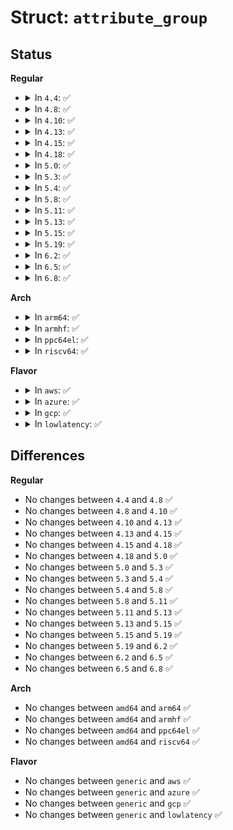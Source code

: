 # Struct: <code>attribute_group</code>

## Status
<b>Regular</b>
<ul>
<li>
<details>
<summary>In <code>4.4</code>: ✅</summary>

```c
struct attribute_group {
    const char *name;
    umode_t (*is_visible)(struct kobject *, struct attribute *, int);
    umode_t (*is_bin_visible)(struct kobject *, struct bin_attribute *, int);
    struct attribute **attrs;
    struct bin_attribute **bin_attrs;
};
```
</details>
</li>
<li>
<details>
<summary>In <code>4.8</code>: ✅</summary>

```c
struct attribute_group {
    const char *name;
    umode_t (*is_visible)(struct kobject *, struct attribute *, int);
    umode_t (*is_bin_visible)(struct kobject *, struct bin_attribute *, int);
    struct attribute **attrs;
    struct bin_attribute **bin_attrs;
};
```
</details>
</li>
<li>
<details>
<summary>In <code>4.10</code>: ✅</summary>

```c
struct attribute_group {
    const char *name;
    umode_t (*is_visible)(struct kobject *, struct attribute *, int);
    umode_t (*is_bin_visible)(struct kobject *, struct bin_attribute *, int);
    struct attribute **attrs;
    struct bin_attribute **bin_attrs;
};
```
</details>
</li>
<li>
<details>
<summary>In <code>4.13</code>: ✅</summary>

```c
struct attribute_group {
    const char *name;
    umode_t (*is_visible)(struct kobject *, struct attribute *, int);
    umode_t (*is_bin_visible)(struct kobject *, struct bin_attribute *, int);
    struct attribute **attrs;
    struct bin_attribute **bin_attrs;
};
```
</details>
</li>
<li>
<details>
<summary>In <code>4.15</code>: ✅</summary>

```c
struct attribute_group {
    const char *name;
    umode_t (*is_visible)(struct kobject *, struct attribute *, int);
    umode_t (*is_bin_visible)(struct kobject *, struct bin_attribute *, int);
    struct attribute **attrs;
    struct bin_attribute **bin_attrs;
};
```
</details>
</li>
<li>
<details>
<summary>In <code>4.18</code>: ✅</summary>

```c
struct attribute_group {
    const char *name;
    umode_t (*is_visible)(struct kobject *, struct attribute *, int);
    umode_t (*is_bin_visible)(struct kobject *, struct bin_attribute *, int);
    struct attribute **attrs;
    struct bin_attribute **bin_attrs;
};
```
</details>
</li>
<li>
<details>
<summary>In <code>5.0</code>: ✅</summary>

```c
struct attribute_group {
    const char *name;
    umode_t (*is_visible)(struct kobject *, struct attribute *, int);
    umode_t (*is_bin_visible)(struct kobject *, struct bin_attribute *, int);
    struct attribute **attrs;
    struct bin_attribute **bin_attrs;
};
```
</details>
</li>
<li>
<details>
<summary>In <code>5.3</code>: ✅</summary>

```c
struct attribute_group {
    const char *name;
    umode_t (*is_visible)(struct kobject *, struct attribute *, int);
    umode_t (*is_bin_visible)(struct kobject *, struct bin_attribute *, int);
    struct attribute **attrs;
    struct bin_attribute **bin_attrs;
};
```
</details>
</li>
<li>
<details>
<summary>In <code>5.4</code>: ✅</summary>

```c
struct attribute_group {
    const char *name;
    umode_t (*is_visible)(struct kobject *, struct attribute *, int);
    umode_t (*is_bin_visible)(struct kobject *, struct bin_attribute *, int);
    struct attribute **attrs;
    struct bin_attribute **bin_attrs;
};
```
</details>
</li>
<li>
<details>
<summary>In <code>5.8</code>: ✅</summary>

```c
struct attribute_group {
    const char *name;
    umode_t (*is_visible)(struct kobject *, struct attribute *, int);
    umode_t (*is_bin_visible)(struct kobject *, struct bin_attribute *, int);
    struct attribute **attrs;
    struct bin_attribute **bin_attrs;
};
```
</details>
</li>
<li>
<details>
<summary>In <code>5.11</code>: ✅</summary>

```c
struct attribute_group {
    const char *name;
    umode_t (*is_visible)(struct kobject *, struct attribute *, int);
    umode_t (*is_bin_visible)(struct kobject *, struct bin_attribute *, int);
    struct attribute **attrs;
    struct bin_attribute **bin_attrs;
};
```
</details>
</li>
<li>
<details>
<summary>In <code>5.13</code>: ✅</summary>

```c
struct attribute_group {
    const char *name;
    umode_t (*is_visible)(struct kobject *, struct attribute *, int);
    umode_t (*is_bin_visible)(struct kobject *, struct bin_attribute *, int);
    struct attribute **attrs;
    struct bin_attribute **bin_attrs;
};
```
</details>
</li>
<li>
<details>
<summary>In <code>5.15</code>: ✅</summary>

```c
struct attribute_group {
    const char *name;
    umode_t (*is_visible)(struct kobject *, struct attribute *, int);
    umode_t (*is_bin_visible)(struct kobject *, struct bin_attribute *, int);
    struct attribute **attrs;
    struct bin_attribute **bin_attrs;
};
```
</details>
</li>
<li>
<details>
<summary>In <code>5.19</code>: ✅</summary>

```c
struct attribute_group {
    const char *name;
    umode_t (*is_visible)(struct kobject *, struct attribute *, int);
    umode_t (*is_bin_visible)(struct kobject *, struct bin_attribute *, int);
    struct attribute **attrs;
    struct bin_attribute **bin_attrs;
};
```
</details>
</li>
<li>
<details>
<summary>In <code>6.2</code>: ✅</summary>

```c
struct attribute_group {
    const char *name;
    umode_t (*is_visible)(struct kobject *, struct attribute *, int);
    umode_t (*is_bin_visible)(struct kobject *, struct bin_attribute *, int);
    struct attribute **attrs;
    struct bin_attribute **bin_attrs;
};
```
</details>
</li>
<li>
<details>
<summary>In <code>6.5</code>: ✅</summary>

```c
struct attribute_group {
    const char *name;
    umode_t (*is_visible)(struct kobject *, struct attribute *, int);
    umode_t (*is_bin_visible)(struct kobject *, struct bin_attribute *, int);
    struct attribute **attrs;
    struct bin_attribute **bin_attrs;
};
```
</details>
</li>
<li>
<details>
<summary>In <code>6.8</code>: ✅</summary>

```c
struct attribute_group {
    const char *name;
    umode_t (*is_visible)(struct kobject *, struct attribute *, int);
    umode_t (*is_bin_visible)(struct kobject *, struct bin_attribute *, int);
    struct attribute **attrs;
    struct bin_attribute **bin_attrs;
};
```
</details>
</li>
</ul>
<b>Arch</b>
<ul>
<li>
<details>
<summary>In <code>arm64</code>: ✅</summary>

```c
struct attribute_group {
    const char *name;
    umode_t (*is_visible)(struct kobject *, struct attribute *, int);
    umode_t (*is_bin_visible)(struct kobject *, struct bin_attribute *, int);
    struct attribute **attrs;
    struct bin_attribute **bin_attrs;
};
```
</details>
</li>
<li>
<details>
<summary>In <code>armhf</code>: ✅</summary>

```c
struct attribute_group {
    const char *name;
    umode_t (*is_visible)(struct kobject *, struct attribute *, int);
    umode_t (*is_bin_visible)(struct kobject *, struct bin_attribute *, int);
    struct attribute **attrs;
    struct bin_attribute **bin_attrs;
};
```
</details>
</li>
<li>
<details>
<summary>In <code>ppc64el</code>: ✅</summary>

```c
struct attribute_group {
    const char *name;
    umode_t (*is_visible)(struct kobject *, struct attribute *, int);
    umode_t (*is_bin_visible)(struct kobject *, struct bin_attribute *, int);
    struct attribute **attrs;
    struct bin_attribute **bin_attrs;
};
```
</details>
</li>
<li>
<details>
<summary>In <code>riscv64</code>: ✅</summary>

```c
struct attribute_group {
    const char *name;
    umode_t (*is_visible)(struct kobject *, struct attribute *, int);
    umode_t (*is_bin_visible)(struct kobject *, struct bin_attribute *, int);
    struct attribute **attrs;
    struct bin_attribute **bin_attrs;
};
```
</details>
</li>
</ul>
<b>Flavor</b>
<ul>
<li>
<details>
<summary>In <code>aws</code>: ✅</summary>

```c
struct attribute_group {
    const char *name;
    umode_t (*is_visible)(struct kobject *, struct attribute *, int);
    umode_t (*is_bin_visible)(struct kobject *, struct bin_attribute *, int);
    struct attribute **attrs;
    struct bin_attribute **bin_attrs;
};
```
</details>
</li>
<li>
<details>
<summary>In <code>azure</code>: ✅</summary>

```c
struct attribute_group {
    const char *name;
    umode_t (*is_visible)(struct kobject *, struct attribute *, int);
    umode_t (*is_bin_visible)(struct kobject *, struct bin_attribute *, int);
    struct attribute **attrs;
    struct bin_attribute **bin_attrs;
};
```
</details>
</li>
<li>
<details>
<summary>In <code>gcp</code>: ✅</summary>

```c
struct attribute_group {
    const char *name;
    umode_t (*is_visible)(struct kobject *, struct attribute *, int);
    umode_t (*is_bin_visible)(struct kobject *, struct bin_attribute *, int);
    struct attribute **attrs;
    struct bin_attribute **bin_attrs;
};
```
</details>
</li>
<li>
<details>
<summary>In <code>lowlatency</code>: ✅</summary>

```c
struct attribute_group {
    const char *name;
    umode_t (*is_visible)(struct kobject *, struct attribute *, int);
    umode_t (*is_bin_visible)(struct kobject *, struct bin_attribute *, int);
    struct attribute **attrs;
    struct bin_attribute **bin_attrs;
};
```
</details>
</li>
</ul>

## Differences
<b>Regular</b>
<ul>
<li>
No changes between <code>4.4</code> and <code>4.8</code> ✅
</li>
<li>
No changes between <code>4.8</code> and <code>4.10</code> ✅
</li>
<li>
No changes between <code>4.10</code> and <code>4.13</code> ✅
</li>
<li>
No changes between <code>4.13</code> and <code>4.15</code> ✅
</li>
<li>
No changes between <code>4.15</code> and <code>4.18</code> ✅
</li>
<li>
No changes between <code>4.18</code> and <code>5.0</code> ✅
</li>
<li>
No changes between <code>5.0</code> and <code>5.3</code> ✅
</li>
<li>
No changes between <code>5.3</code> and <code>5.4</code> ✅
</li>
<li>
No changes between <code>5.4</code> and <code>5.8</code> ✅
</li>
<li>
No changes between <code>5.8</code> and <code>5.11</code> ✅
</li>
<li>
No changes between <code>5.11</code> and <code>5.13</code> ✅
</li>
<li>
No changes between <code>5.13</code> and <code>5.15</code> ✅
</li>
<li>
No changes between <code>5.15</code> and <code>5.19</code> ✅
</li>
<li>
No changes between <code>5.19</code> and <code>6.2</code> ✅
</li>
<li>
No changes between <code>6.2</code> and <code>6.5</code> ✅
</li>
<li>
No changes between <code>6.5</code> and <code>6.8</code> ✅
</li>
</ul>
<b>Arch</b>
<ul>
<li>
No changes between <code>amd64</code> and <code>arm64</code> ✅
</li>
<li>
No changes between <code>amd64</code> and <code>armhf</code> ✅
</li>
<li>
No changes between <code>amd64</code> and <code>ppc64el</code> ✅
</li>
<li>
No changes between <code>amd64</code> and <code>riscv64</code> ✅
</li>
</ul>
<b>Flavor</b>
<ul>
<li>
No changes between <code>generic</code> and <code>aws</code> ✅
</li>
<li>
No changes between <code>generic</code> and <code>azure</code> ✅
</li>
<li>
No changes between <code>generic</code> and <code>gcp</code> ✅
</li>
<li>
No changes between <code>generic</code> and <code>lowlatency</code> ✅
</li>
</ul>

